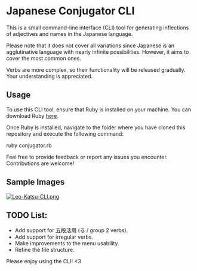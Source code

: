 # Japanese Conjugator CLI

This is a small command-line interface (CLI) tool for generating inflections of adjectives and names in the Japanese language.

Please note that it does not cover all variations since Japanese is an agglutinative language with nearly infinite possibilities. However, it aims to cover the most common ones.

Verbs are more complex, so their functionality will be released gradually. Your understanding is appreciated.

## Usage

To use this CLI tool, ensure that Ruby is installed on your machine. You can download Ruby [here](https://www.ruby-lang.org).

Once Ruby is installed, navigate to the folder where you have cloned this repository and execute the following command:

ruby conjugator.rb

Feel free to provide feedback or report any issues you encounter. Contributions are welcome!

## Sample Images

[![Leo-Katsu-CLI.png](https://i.postimg.cc/J4V99W3B/Leo-Katsu-CLI.png)](https://postimg.cc/RqdsHyDM)

## TODO List:

- Add support for 五段活用 (る / group 2 verbs).
- Add support for irregular verbs.
- Make improvements to the menu usability.
- Refine the file structure.

Please enjoy using the CLI! <3
